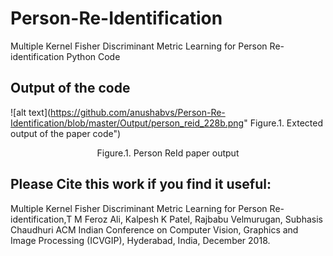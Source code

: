 # Person-Re-Identification
Multiple Kernel Fisher Discriminant Metric Learning for Person Re-identification Python Code

## Output of the code
![alt text](https://github.com/anushabvs/Person-Re-Identification/blob/master/Output/person_reid_228b.png" Figure.1. Extected output of the paper code")
<p align="center">
 Figure.1. Person ReId paper output
</p>


## Please Cite this work if you find it useful:
Multiple Kernel Fisher Discriminant Metric Learning for Person Re-identification,T M Feroz Ali, Kalpesh K Patel, Rajbabu Velmurugan, Subhasis Chaudhuri
ACM Indian Conference on Computer Vision, Graphics and Image Processing (ICVGIP), Hyderabad, India, December 2018.  
